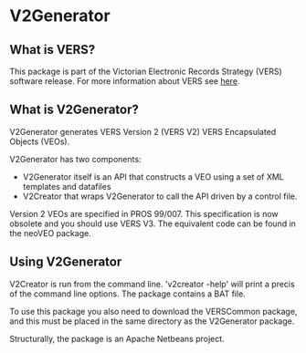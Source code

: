 # V2Generator

## What is VERS?

This package is part of the Victorian Electronic Records Strategy (VERS)
software release. For more information about VERS see
[here](https://prov.vic.gov.au/recordkeeping-government/vers).

## What is V2Generator?

V2Generator generates VERS Version 2 (VERS V2) VERS Encapsulated Objects (VEOs).

V2Generator has two components:
- V2Generator itself is an API that constructs a VEO using a set of XML templates and datafiles
- V2Creator that wraps V2Generator to call the API driven by a control file.

Version 2 VEOs are specified in PROS 99/007. This specification is now obsolete
and you should use VERS V3. The equivalent code can be found in the neoVEO
package.

## Using V2Generator

V2Creator is run from the command line. 'v2creator -help' will print a
precis of the command line options. The package contains a BAT file.

To use this package you also need to download the VERSCommon package, and this
must be placed in the same directory as the V2Generator package.

Structurally, the package is an Apache Netbeans project.
